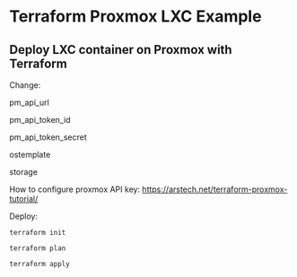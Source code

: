 # Terraform Proxmox LXC Example

## Deploy LXC container on Proxmox with Terraform

Change:

pm_api_url

pm_api_token_id

pm_api_token_secret

ostemplate

storage

How to configure proxmox API key: <https://arstech.net/terraform-proxmox-tutorial/>

Deploy:

`terraform init`

`terraform plan`

`terraform apply`
